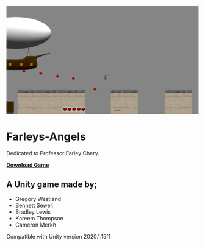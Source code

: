 ![Game Screenshot](Screenshot.jpg)

# Farleys-Angels

Dedicated to Professor Farley Chery.

**[Download Game](https://github.com/bennettgsewell/Farleys-Angels/releases)**

## A Unity game made by;
 * Gregory Westland
 * Bennett Sewell
 * Bradley Lewis
 * Kareem Thompson
 * Cameron Merkh
 
Compatible with Unity version 2020.1.15f1
